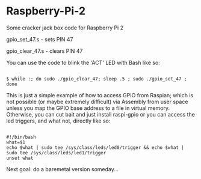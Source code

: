# Raspberry-Pi-2
Some cracker jack box code for Raspberry Pi 2

gpio_set_47.s  - sets PIN 47

gpio_clear_47.s - clears PIN 47

You can use the code to blink the 'ACT' LED with Bash like so:

<code>
$ while :; do sudo ./gpio_clear_47; sleep .5 ; sudo ./gpio_set_47 ; done
</code>

This is just a simple example of how to access GPIO from Raspian; which is not possible (or maybe extremely difficult) via Assembly from user space unless you map the GPIO base address to a file in virtual memory.  Otherwise, you can cut bait and just install raspi-gpio or you can access the led triggers, and what not, directly like so:

<code>
#!/bin/bash
what=$1
echo $what | sudo tee /sys/class/leds/led0/trigger && echo $what | sudo tee /sys/class/leds/led1/trigger
unset what
</code>

Next goal: do a baremetal version someday... 



